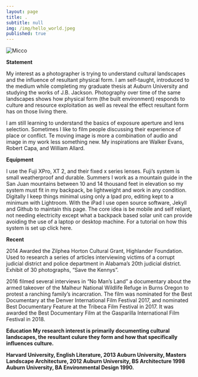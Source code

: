 ```yaml
---
layout: page
title: .
subtitle: null
img: /img/hello_world.jpeg
published: true
---
```


<img src="https://jonbcarroll.s3.us-east-2.amazonaws.com/witness.jpg" alt="Micco">

<br  />
<p>
<strong>Statement</strong>
<p>My interest as a photographer is trying to understand cultural landscapes and the influence of resultant physical form. I am self-taught, introduced to the medium while completing my graduate thesis at Auburn University and studying the works of J.B. Jackson. Photography over time of the same landscapes shows how physical form (the built environment) responds to culture and resource exploitation as well as reveal the effect resultant form has on those living there.

<p>l am still learning to understand the basics of exposure aperture and lens selection. Sometimes I like to film people discussing their experience of place or conflict. Te moving image is more a combination of audio and image in my work less something new.  My inspirations are Walker Evans, Robert Capa, and William Allard. 

  <br  />
<p>
<strong>Equipment</strong> 
 <p>I use the Fuji XPro, XT 2, and their fixed x series lenses. Fuji’s system is small weatherproof and durable. Summers I work as a mountain guide in the San Juan mountains between 10 and 14 thousand feet in elevation so my system must fit in my backpack, be lightweight and work in any condition.
Digitally I keep things minimal using only a Ipad pro, editing kept to a minimum with Lightroom. With the iPad I use open source software, Jekyll and Github to maintain this page. The core idea is be mobile and self reliant, not needing electricity except what a backpack based solar unit can provide avoiding the use of a laptop or desktop machine.
For a tutorial on how this system is set up click here.

   <br  />
<p>
<strong>Recent</strong>
<p>2014 Awarded the Zilphea Horton Cultural Grant, Highlander Foundation. Used to research a series of articles interviewing victims of a corrupt judicial district and police department in Alabama’s 20th judicial district. Exhibit of 30 photographs, “Save the Kennys”.
<p>2016 filmed several interviews in “No Man’s Land” a documentary about the armed takeover of the Malheur National Wildlife Refuge in Burns Oregon to protest a ranching family’s incarcration. The film was nominated for the Best Documentary at the Denver International Film Festival 2017, and nominated Best Documentary Feature at the Tribeca Film Festival in 2017. It was awarded the Best Documentary Film at the Gasparilla International Film Festival in 2018. 

  <br  />
<p>
<strong>Education<strong/>
  My research interest is primarily documenting cultural landscapes, the resultant culure they form and how that specifically influences culture.
  
Harvard University, English Literature, 2013
Auburn University, Masters Landscape Architecture, 2012
Auburn University, BS Architecture 1998
Auburn University, BA Environmental Design 1990.
